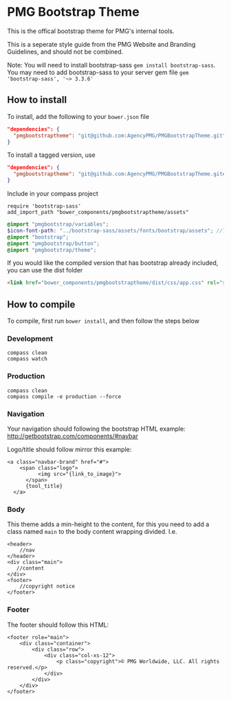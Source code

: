 # PMG Bootstrap Theme

This is the offical bootstrap theme for PMG's internal tools.

This is a seperate style guide from the PMG Website and Branding Guidelines,
and should not be combined.

Note: You will need to install bootstrap-sass `gem install bootstrap-sass`. You may need to add bootstrap-sass to your server gem file `gem 'bootstrap-sass', '~> 3.3.6'`

## How to install

To install, add the following to your ```bower.json``` file

```json
"dependencies": {
  "pmgbootstraptheme": "git@github.com:AgencyPMG/PMGBootstrapTheme.git"
}
```

To install a tagged version, use

```json
"dependencies": {
  "pmgbootstraptheme": "git@github.com:AgencyPMG/PMGBootstrapTheme.git#v1.3.4"
}
```

Include in your compass project
```
require 'bootstrap-sass'
add_import_path "bower_components/pmgbootstraptheme/assets"
```

```scss
@import "pmgbootstrap/variables";
$icon-font-path: "../bootstrap-sass/assets/fonts/bootstrap/assets"; //This needs to point to the glyphicons fonts
@import "bootstrap";
@import "pmgbootstrap/button";
@import "pmgbootstrap/theme";
```

If you would like the compiled version that has bootstrap already included, you
can use the dist folder
```html
<link href="bower_components/pmgbootstraptheme/dist/css/app.css" rel="stylesheet" />
```


## How to compile

To compile, first run ```bower install```, and then follow the steps below

### Development
```
compass clean
compass watch
```

### Production
```
compass clean
compass compile -e production --force
```

### Navigation

Your navigation should following the bootstrap HTML example: http://getbootstrap.com/components/#navbar

Logo/title should follow mirror this example:

```
<a class="navbar-brand" href="#">
    <span class="logo">
          <img src="{link_to_image}">
      </span>
      {tool_title}
  </a>
 ```

### Body

 This theme adds a min-height to the content, for this you need to add a class named `main` to the body content wrapping divided. I.e.

```
<header>
    //nav
</header>
<div class="main">
   //content
</div>
<footer>
    //copyright notice
</footer>
```

### Footer

The footer should follow this HTML:

```
<footer role="main">
    <div class="container">
        <div class="row">
            <div class="col-xs-12">
                <p class="copyright">© PMG Worldwide, LLC. All rights reserved.</p>
            </div>
        </div>
    </div>
</footer>
```
